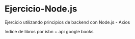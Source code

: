 # Ejercicio-Node.js
Ejercicio utilizando principios de backend con Node.js - Axios 

Indice de libros por isbn + api google books
